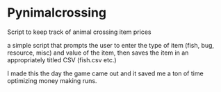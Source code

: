 # Pynimalcrossing
Script to keep track of animal crossing item prices 

a simple script that prompts the user to enter the type of item (fish, bug, resource, misc) and value of the item, then saves the item in an appropriately titled CSV (fish.csv etc.)

I made this the day the game came out and it saved me a ton of time optimizing money making runs.

